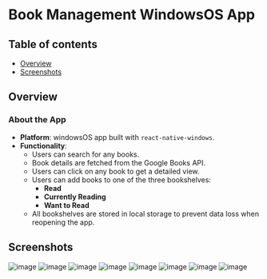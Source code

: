 # Book Management WindowsOS App

## Table of contents

- [Overview](#overview)
- [Screenshots](#screenshots)

## Overview

### About the App

- **Platform**: windowsOS app built with `react-native-windows`.
- **Functionality**:
  - Users can search for any books.
  - Book details are fetched from the Google Books API.
  - Users can click on any book to get a detailed view.
  - Users can add books to one of the three bookshelves:
    - **Read**
    - **Currently Reading**
    - **Want to Read**
  - All bookshelves are stored in local storage to prevent data loss when reopening the app.

## Screenshots
![image](https://github.com/user-attachments/assets/50b03591-e863-49ca-a717-267f94897842)
![image](https://github.com/user-attachments/assets/fd4b54a8-2252-4493-b1cb-a0a24cab301f)
![image](https://github.com/user-attachments/assets/79c30de6-ce4b-4141-ae74-d6307115c776)
![image](https://github.com/user-attachments/assets/8fe37711-f819-44a2-a957-ee4b84f28970)
![image](https://github.com/user-attachments/assets/bec2bc23-4d0d-4be5-b95a-77476afdbab5)
![image](https://github.com/user-attachments/assets/6b657a0c-df9c-49d9-9d66-46a9df56d0a4)
![image](https://github.com/user-attachments/assets/b3de0461-e4cd-4998-8c19-2f18e636e639)
![image](https://github.com/user-attachments/assets/fd48f7b9-c737-4372-b068-e378aaa68094)

